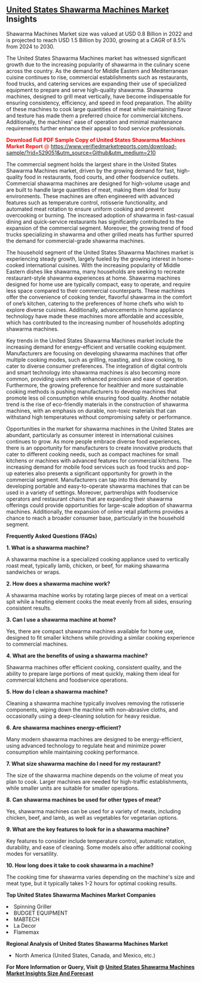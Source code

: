 <h2><a href="https://www.verifiedmarketreports.com/download-sample/?rid=529051&amp;utm_source=Github&amp;utm_medium=210" target="_blank">United States Shawarma Machines Market</a> Insights</h2><p>Shawarma Machines Market size was valued at USD 0.8 Billion in 2022 and is projected to reach USD 1.5 Billion by 2030, growing at a CAGR of 8.5% from 2024 to 2030.</p><p><p>The United States Shawarma Machines market has witnessed significant growth due to the increasing popularity of shawarma in the culinary scene across the country. As the demand for Middle Eastern and Mediterranean cuisine continues to rise, commercial establishments such as restaurants, food trucks, and catering services are expanding their use of specialized equipment to prepare and serve high-quality shawarma. Shawarma machines, designed to grill meat vertically, have become indispensable for ensuring consistency, efficiency, and speed in food preparation. The ability of these machines to cook large quantities of meat while maintaining flavor and texture has made them a preferred choice for commercial kitchens. Additionally, the machines' ease of operation and minimal maintenance requirements further enhance their appeal to food service professionals. <p><span class=""><span style="color: #ff0000;"><strong>Download Full PDF Sample Copy of United States Shawarma Machines Market Report</strong> @ </span><a href="https://www.verifiedmarketreports.com/download-sample/?rid=529051&amp;utm_source=Github&amp;utm_medium=210" target="_blank">https://www.verifiedmarketreports.com/download-sample/?rid=529051&amp;utm_source=Github&amp;utm_medium=210</a></span></p>The commercial segment holds the largest share in the United States Shawarma Machines market, driven by the growing demand for fast, high-quality food in restaurants, food courts, and other foodservice outlets. Commercial shawarma machines are designed for high-volume usage and are built to handle large quantities of meat, making them ideal for busy environments. These machines are often engineered with advanced features such as temperature control, rotisserie functionality, and automated meat rotation to ensure uniform cooking and prevent overcooking or burning. The increased adoption of shawarma in fast-casual dining and quick-service restaurants has significantly contributed to the expansion of the commercial segment. Moreover, the growing trend of food trucks specializing in shawarma and other grilled meats has further spurred the demand for commercial-grade shawarma machines.<p>The household segment of the United States Shawarma Machines market is experiencing steady growth, largely fueled by the growing interest in home-cooked international cuisines. With the increasing popularity of Middle Eastern dishes like shawarma, many households are seeking to recreate restaurant-style shawarma experiences at home. Shawarma machines designed for home use are typically compact, easy to operate, and require less space compared to their commercial counterparts. These machines offer the convenience of cooking tender, flavorful shawarma in the comfort of one’s kitchen, catering to the preferences of home chefs who wish to explore diverse cuisines. Additionally, advancements in home appliance technology have made these machines more affordable and accessible, which has contributed to the increasing number of households adopting shawarma machines.<p>Key trends in the United States Shawarma Machines market include the increasing demand for energy-efficient and versatile cooking equipment. Manufacturers are focusing on developing shawarma machines that offer multiple cooking modes, such as grilling, roasting, and slow cooking, to cater to diverse consumer preferences. The integration of digital controls and smart technology into shawarma machines is also becoming more common, providing users with enhanced precision and ease of operation. Furthermore, the growing preference for healthier and more sustainable cooking methods is pushing manufacturers to develop machines that promote less oil consumption while ensuring food quality. Another notable trend is the rise of eco-friendly materials in the construction of shawarma machines, with an emphasis on durable, non-toxic materials that can withstand high temperatures without compromising safety or performance.<p>Opportunities in the market for shawarma machines in the United States are abundant, particularly as consumer interest in international cuisines continues to grow. As more people embrace diverse food experiences, there is an opportunity for manufacturers to create innovative products that cater to different cooking needs, such as compact machines for small kitchens or machines with advanced features for commercial kitchens. The increasing demand for mobile food services such as food trucks and pop-up eateries also presents a significant opportunity for growth in the commercial segment. Manufacturers can tap into this demand by developing portable and easy-to-operate shawarma machines that can be used in a variety of settings. Moreover, partnerships with foodservice operators and restaurant chains that are expanding their shawarma offerings could provide opportunities for large-scale adoption of shawarma machines. Additionally, the expansion of online retail platforms provides a chance to reach a broader consumer base, particularly in the household segment.<p><b>Frequently Asked Questions (FAQs)</b></p><p><b>1. What is a shawarma machine?</b></p><p>A shawarma machine is a specialized cooking appliance used to vertically roast meat, typically lamb, chicken, or beef, for making shawarma sandwiches or wraps.</p><p><b>2. How does a shawarma machine work?</b></p><p>A shawarma machine works by rotating large pieces of meat on a vertical spit while a heating element cooks the meat evenly from all sides, ensuring consistent results.</p><p><b>3. Can I use a shawarma machine at home?</b></p><p>Yes, there are compact shawarma machines available for home use, designed to fit smaller kitchens while providing a similar cooking experience to commercial machines.</p><p><b>4. What are the benefits of using a shawarma machine?</b></p><p>Shawarma machines offer efficient cooking, consistent quality, and the ability to prepare large portions of meat quickly, making them ideal for commercial kitchens and foodservice operations.</p><p><b>5. How do I clean a shawarma machine?</b></p><p>Cleaning a shawarma machine typically involves removing the rotisserie components, wiping down the machine with non-abrasive cloths, and occasionally using a deep-cleaning solution for heavy residue.</p><p><b>6. Are shawarma machines energy-efficient?</b></p><p>Many modern shawarma machines are designed to be energy-efficient, using advanced technology to regulate heat and minimize power consumption while maintaining cooking performance.</p><p><b>7. What size shawarma machine do I need for my restaurant?</b></p><p>The size of the shawarma machine depends on the volume of meat you plan to cook. Larger machines are needed for high-traffic establishments, while smaller units are suitable for smaller operations.</p><p><b>8. Can shawarma machines be used for other types of meat?</b></p><p>Yes, shawarma machines can be used for a variety of meats, including chicken, beef, and lamb, as well as vegetables for vegetarian options.</p><p><b>9. What are the key features to look for in a shawarma machine?</b></p><p>Key features to consider include temperature control, automatic rotation, durability, and ease of cleaning. Some models also offer additional cooking modes for versatility.</p><p><b>10. How long does it take to cook shawarma in a machine?</b></p><p>The cooking time for shawarma varies depending on the machine's size and meat type, but it typically takes 1-2 hours for optimal cooking results.</p></p><p><strong>Top United States Shawarma Machines Market Companies</strong></p><div data-test-id=""><p><li>Spinning Griller</li><li> BUDGET EQUIPMENT</li><li> MABTECH</li><li> La Decor</li><li> Flamemax</li></p><div><strong>Regional Analysis of&nbsp;United States Shawarma Machines Market</strong></div><ul><li dir="ltr"><p dir="ltr">North America&nbsp;(United States, Canada, and Mexico, etc.)</p></li></ul><p><strong>For More Information or Query, Visit @&nbsp;</strong><strong><a href="https://www.verifiedmarketreports.com/product/shawarma-machines-market-size-and-forecast/?utm_source=Github&amp;utm_medium=210" target="_blank">United States Shawarma Machines Market Insights Size And Forecast</a></strong></p></div>
